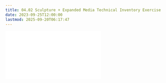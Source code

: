 ```yaml
---
title: 04.02 Sculpture + Expanded Media Technical Inventory Exercise
date: 2023-09-25T12:00:00
lastmod: 2025-09-20T06:17:47
---
```


![Link to included file content](../../../../sculpture/sculpture-and-expanded-media-technical-inventory.md)
